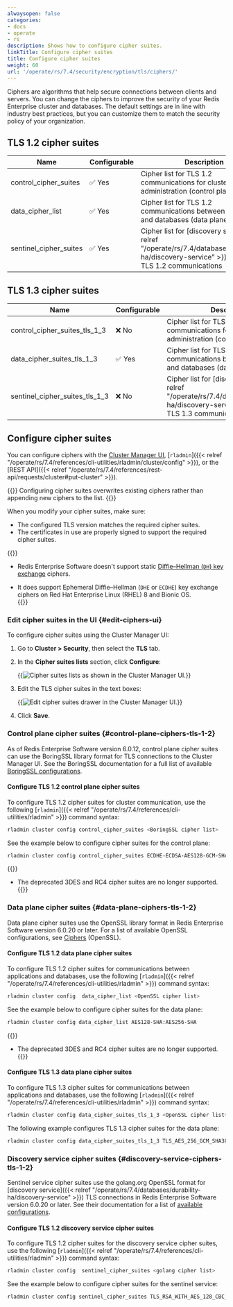 ```yaml
---
alwaysopen: false
categories:
- docs
- operate
- rs
description: Shows how to configure cipher suites.
linkTitle: Configure cipher suites
title: Configure cipher suites
weight: 60
url: '/operate/rs/7.4/security/encryption/tls/ciphers/'
---
```


Ciphers are algorithms that help secure connections between clients and servers. You can change the ciphers to improve the security of your Redis Enterprise cluster and databases. The default settings are in line with industry best practices, but you can customize them to match the security policy of your organization.

## TLS 1.2 cipher suites

| Name | Configurable | Description |
|------------|--------------|-------------|
| control_cipher_suites | <span title="Yes">&#x2705; Yes</span> | Cipher list for TLS 1.2 communications for cluster administration (control plane) |
| data_cipher_list | <span title="Yes">&#x2705; Yes</span> | Cipher list for TLS 1.2 communications between applications and databases (data plane) |
| sentinel_cipher_suites | <span title="Yes">&#x2705; Yes</span> | Cipher list for [discovery service]({{< relref "/operate/rs/7.4/databases/durability-ha/discovery-service" >}}) (Sentinel) TLS 1.2 communications |

## TLS 1.3 cipher suites

| Name | Configurable | Description |
|------------|--------------|-------------|
| control_cipher_suites_tls_1_3 | <span title="No">&#x274c; No</span> | Cipher list for TLS 1.3 communications for cluster administration (control plane) |
| data_cipher_suites_tls_1_3 | <span title="Yes">&#x2705; Yes</span> | Cipher list for TLS 1.3 communications between applications and databases (data plane) |
| sentinel_cipher_suites_tls_1_3 | <span title="No">&#x274c; No</span> | Cipher list for [discovery service]({{< relref "/operate/rs/7.4/databases/durability-ha/discovery-service" >}}) (Sentinel) TLS 1.3 communications |

## Configure cipher suites

You can configure ciphers with the [Cluster Manager UI](#edit-ciphers-ui), [`rladmin`]({{< relref "/operate/rs/7.4/references/cli-utilities/rladmin/cluster/config" >}}), or the [REST API]({{< relref "/operate/rs/7.4/references/rest-api/requests/cluster#put-cluster" >}}).

{{<warning>}}
Configuring cipher suites overwrites existing ciphers rather than appending new ciphers to the list.
{{</warning>}}

When you modify your cipher suites, make sure:

- The configured TLS version matches the required cipher suites.
- The certificates in use are properly signed to support the required cipher suites.

{{<note>}}
- Redis Enterprise Software doesn't support static [Diffie–Hellman (`DH`) key exchange](https://en.wikipedia.org/wiki/Diffie%E2%80%93Hellman_key_exchange) ciphers.

- It does support Ephemeral Diffie–Hellman (`DHE` or `ECDHE`) key exchange ciphers on Red Hat Enterprise Linux (RHEL) 8 and Bionic OS.  
{{</note>}}

### Edit cipher suites in the UI {#edit-ciphers-ui}

To configure cipher suites using the Cluster Manager UI:

1. Go to **Cluster > Security**, then select the **TLS** tab.

1. In the **Cipher suites lists** section, click **Configure**:

    {{<image filename="images/rs/screenshots/cluster/security-tls-cipher-suites-view.png" alt="Cipher suites lists as shown in the Cluster Manager UI." >}}

1. Edit the TLS cipher suites in the text boxes:

    {{<image filename="images/rs/screenshots/cluster/security-tls-cipher-suites-edit.png" alt="Edit cipher suites drawer in the Cluster Manager UI." >}}

1. Click **Save**.

### Control plane cipher suites {#control-plane-ciphers-tls-1-2}

As of Redis Enterprise Software version 6.0.12, control plane cipher suites can use the BoringSSL library format for TLS connections to the Cluster Manager UI. See the BoringSSL documentation for a full list of available [BoringSSL configurations](https://github.com/google/boringssl/blob/master/ssl/test/runner/cipher_suites.go#L99-L131).

#### Configure TLS 1.2 control plane cipher suites

To configure TLS 1.2 cipher suites for cluster communication, use the following [`rladmin`]({{< relref "/operate/rs/7.4/references/cli-utilities/rladmin" >}}) command syntax:

```sh
rladmin cluster config control_cipher_suites <BoringSSL cipher list>
```

See the example below to configure cipher suites for the control plane:

```sh
rladmin cluster config control_cipher_suites ECDHE-ECDSA-AES128-GCM-SHA256:ECDHE-RSA-AES128-GCM-SHA256:ECDHE-ECDSA-AES256-GCM-SHA384:ECDHE-RSA-AES256-GCM-SHA384:ECDHE-ECDSA-CHACHA20-POLY1305:ECDHE-RSA-CHACHA20-POLY1305
```
{{<note>}}
- The deprecated 3DES and RC4 cipher suites are no longer supported.
{{</note>}}


### Data plane cipher suites {#data-plane-ciphers-tls-1-2}

Data plane cipher suites use the OpenSSL library format in Redis Enterprise Software version 6.0.20 or later. For a list of available OpenSSL configurations, see [Ciphers](https://www.openssl.org/docs/man1.1.1/man1/ciphers.html) (OpenSSL).

#### Configure TLS 1.2 data plane cipher suites

To configure TLS 1.2 cipher suites for communications between applications and databases, use the following [`rladmin`]({{< relref "/operate/rs/7.4/references/cli-utilities/rladmin" >}}) command syntax:

```sh
rladmin cluster config  data_cipher_list <OpenSSL cipher list>
```

See the example below to configure cipher suites for the data plane:

```sh
rladmin cluster config data_cipher_list AES128-SHA:AES256-SHA
```
{{<note>}}
- The deprecated 3DES and RC4 cipher suites are no longer supported.
{{</note>}}

#### Configure TLS 1.3 data plane cipher suites

To configure TLS 1.3 cipher suites for communications between applications and databases, use the following [`rladmin`]({{< relref "/operate/rs/7.4/references/cli-utilities/rladmin" >}}) command syntax:

```sh
rladmin cluster config data_cipher_suites_tls_1_3 <OpenSSL cipher list>
```

The following example configures TLS 1.3 cipher suites for the data plane:

```sh
rladmin cluster config data_cipher_suites_tls_1_3 TLS_AES_256_GCM_SHA384:TLS_CHACHA20_POLY1305_SHA256:TLS_AES_128_GCM_SHA256
```

### Discovery service cipher suites {#discovery-service-ciphers-tls-1-2}

Sentinel service cipher suites use the golang.org OpenSSL format for [discovery service]({{< relref "/operate/rs/7.4/databases/durability-ha/discovery-service" >}}) TLS connections in Redis Enterprise Software version 6.0.20 or later. See their documentation for a list of [available configurations](https://golang.org/src/crypto/tls/cipher_suites.go).

#### Configure TLS 1.2 discovery service cipher suites

To configure TLS 1.2 cipher suites for the discovery service cipher suites, use the following [`rladmin`]({{< relref "/operate/rs/7.4/references/cli-utilities/rladmin" >}}) command syntax:

```sh
rladmin cluster config  sentinel_cipher_suites <golang cipher list> 
```

See the example below to configure cipher suites for the sentinel service:

```sh
rladmin cluster config sentinel_cipher_suites TLS_RSA_WITH_AES_128_CBC_SHA:TLS_ECDHE_RSA_WITH_AES_256_GCM_SHA384
```
